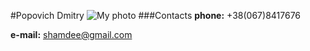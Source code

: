 #Popovich Dmitry
![My photo](https://i.ibb.co/41LgKXJ/camphoto-1804928587.jpg)
###Contacts
**phone:** +38(067)8417676

**e-mail:** shamdee@gmail.com
